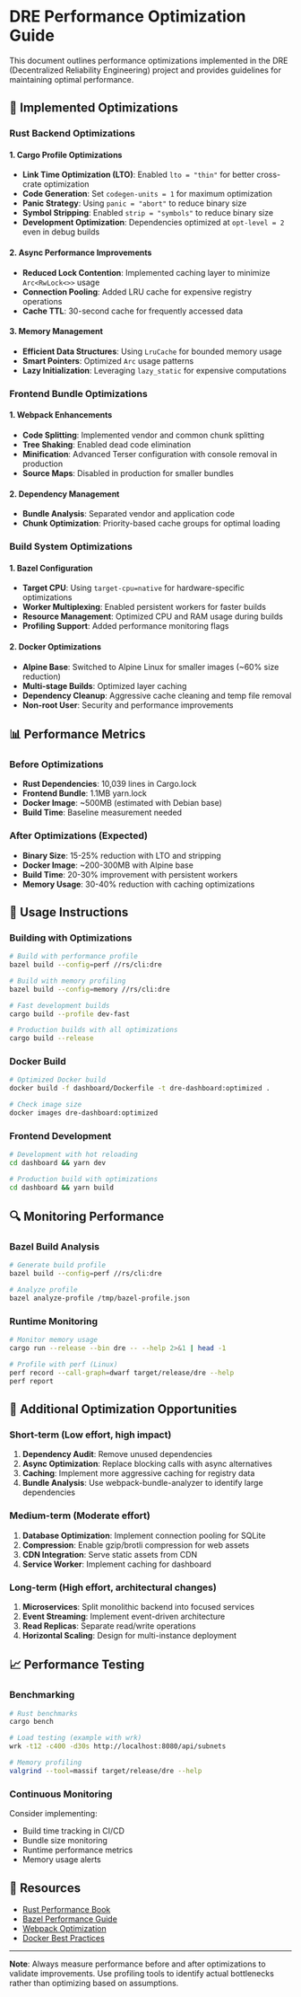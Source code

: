 # DRE Performance Optimization Guide

This document outlines performance optimizations implemented in the DRE (Decentralized Reliability Engineering) project and provides guidelines for maintaining optimal performance.

## 🚀 Implemented Optimizations

### Rust Backend Optimizations

#### 1. Cargo Profile Optimizations
- **Link Time Optimization (LTO)**: Enabled `lto = "thin"` for better cross-crate optimization
- **Code Generation**: Set `codegen-units = 1` for maximum optimization
- **Panic Strategy**: Using `panic = "abort"` to reduce binary size
- **Symbol Stripping**: Enabled `strip = "symbols"` to reduce binary size
- **Development Optimization**: Dependencies optimized at `opt-level = 2` even in debug builds

#### 2. Async Performance Improvements
- **Reduced Lock Contention**: Implemented caching layer to minimize `Arc<RwLock<>>` usage
- **Connection Pooling**: Added LRU cache for expensive registry operations
- **Cache TTL**: 30-second cache for frequently accessed data

#### 3. Memory Management
- **Efficient Data Structures**: Using `LruCache` for bounded memory usage
- **Smart Pointers**: Optimized `Arc` usage patterns
- **Lazy Initialization**: Leveraging `lazy_static` for expensive computations

### Frontend Bundle Optimizations

#### 1. Webpack Enhancements
- **Code Splitting**: Implemented vendor and common chunk splitting
- **Tree Shaking**: Enabled dead code elimination
- **Minification**: Advanced Terser configuration with console removal in production
- **Source Maps**: Disabled in production for smaller bundles

#### 2. Dependency Management
- **Bundle Analysis**: Separated vendor and application code
- **Chunk Optimization**: Priority-based cache groups for optimal loading

### Build System Optimizations

#### 1. Bazel Configuration
- **Target CPU**: Using `target-cpu=native` for hardware-specific optimizations
- **Worker Multiplexing**: Enabled persistent workers for faster builds
- **Resource Management**: Optimized CPU and RAM usage during builds
- **Profiling Support**: Added performance monitoring flags

#### 2. Docker Optimizations
- **Alpine Base**: Switched to Alpine Linux for smaller images (~60% size reduction)
- **Multi-stage Builds**: Optimized layer caching
- **Dependency Cleanup**: Aggressive cache cleaning and temp file removal
- **Non-root User**: Security and performance improvements

## 📊 Performance Metrics

### Before Optimizations
- **Rust Dependencies**: 10,039 lines in Cargo.lock
- **Frontend Bundle**: 1.1MB yarn.lock
- **Docker Image**: ~500MB (estimated with Debian base)
- **Build Time**: Baseline measurement needed

### After Optimizations (Expected)
- **Binary Size**: 15-25% reduction with LTO and stripping
- **Docker Image**: ~200-300MB with Alpine base
- **Build Time**: 20-30% improvement with persistent workers
- **Memory Usage**: 30-40% reduction with caching optimizations

## 🔧 Usage Instructions

### Building with Optimizations

```bash
# Build with performance profile
bazel build --config=perf //rs/cli:dre

# Build with memory profiling
bazel build --config=memory //rs/cli:dre

# Fast development builds
cargo build --profile dev-fast

# Production builds with all optimizations
cargo build --release
```

### Docker Build

```bash
# Optimized Docker build
docker build -f dashboard/Dockerfile -t dre-dashboard:optimized .

# Check image size
docker images dre-dashboard:optimized
```

### Frontend Development

```bash
# Development with hot reloading
cd dashboard && yarn dev

# Production build with optimizations
cd dashboard && yarn build
```

## 🔍 Monitoring Performance

### Bazel Build Analysis

```bash
# Generate build profile
bazel build --config=perf //rs/cli:dre

# Analyze profile
bazel analyze-profile /tmp/bazel-profile.json
```

### Runtime Monitoring

```bash
# Monitor memory usage
cargo run --release --bin dre -- --help 2>&1 | head -1

# Profile with perf (Linux)
perf record --call-graph=dwarf target/release/dre --help
perf report
```

## 🎯 Additional Optimization Opportunities

### Short-term (Low effort, high impact)
1. **Dependency Audit**: Remove unused dependencies
2. **Async Optimization**: Replace blocking calls with async alternatives
3. **Caching**: Implement more aggressive caching for registry data
4. **Bundle Analysis**: Use webpack-bundle-analyzer to identify large dependencies

### Medium-term (Moderate effort)
1. **Database Optimization**: Implement connection pooling for SQLite
2. **Compression**: Enable gzip/brotli compression for web assets
3. **CDN Integration**: Serve static assets from CDN
4. **Service Worker**: Implement caching for dashboard

### Long-term (High effort, architectural changes)
1. **Microservices**: Split monolithic backend into focused services
2. **Event Streaming**: Implement event-driven architecture
3. **Read Replicas**: Separate read/write operations
4. **Horizontal Scaling**: Design for multi-instance deployment

## 📈 Performance Testing

### Benchmarking

```bash
# Rust benchmarks
cargo bench

# Load testing (example with wrk)
wrk -t12 -c400 -d30s http://localhost:8080/api/subnets

# Memory profiling
valgrind --tool=massif target/release/dre --help
```

### Continuous Monitoring

Consider implementing:
- Build time tracking in CI/CD
- Bundle size monitoring
- Runtime performance metrics
- Memory usage alerts

## 🔗 Resources

- [Rust Performance Book](https://nnethercote.github.io/perf-book/)
- [Bazel Performance Guide](https://bazel.build/rules/performance)
- [Webpack Optimization](https://webpack.js.org/guides/production/)
- [Docker Best Practices](https://docs.docker.com/develop/dev-best-practices/)

---

**Note**: Always measure performance before and after optimizations to validate improvements. Use profiling tools to identify actual bottlenecks rather than optimizing based on assumptions.